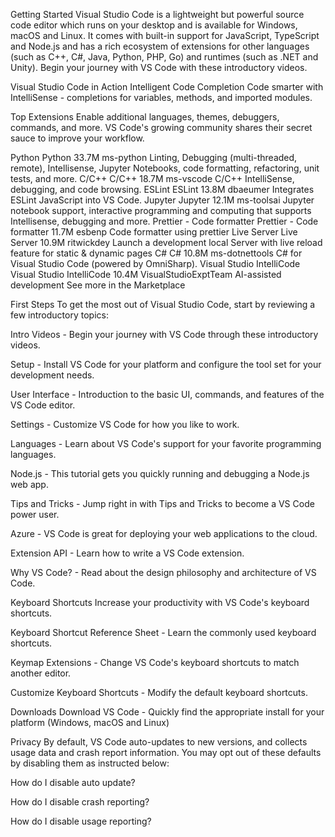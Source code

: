 Getting Started
Visual Studio Code is a lightweight but powerful source code editor which runs on your desktop and is available for Windows, macOS and Linux. It comes with built-in support for JavaScript, TypeScript and Node.js and has a rich ecosystem of extensions for other languages (such as C++, C#, Java, Python, PHP, Go) and runtimes (such as .NET and Unity). Begin your journey with VS Code with these introductory videos.

Visual Studio Code in Action
Intelligent Code Completion
Code smarter with IntelliSense - completions for variables, methods, and imported modules.
    
Top Extensions
Enable additional languages, themes, debuggers, commands, and more. VS Code's growing community shares their secret sauce to improve your workflow.

Python
Python
33.7M
ms-python
Linting, Debugging (multi-threaded, remote), Intellisense, Jupyter Notebooks, code formatting, refactoring, unit tests, and more.
C/C++
C/C++
18.7M
ms-vscode
C/C++ IntelliSense, debugging, and code browsing.
ESLint
ESLint
13.8M
dbaeumer
Integrates ESLint JavaScript into VS Code.
Jupyter
Jupyter
12.1M
ms-toolsai
Jupyter notebook support, interactive programming and computing that supports Intellisense, debugging and more.
Prettier - Code formatter
Prettier - Code formatter
11.7M
esbenp
Code formatter using prettier
Live Server
Live Server
10.9M
ritwickdey
Launch a development local Server with live reload feature for static & dynamic pages
C#
C#
10.8M
ms-dotnettools
C# for Visual Studio Code (powered by OmniSharp).
Visual Studio IntelliCode
Visual Studio IntelliCode
10.4M
VisualStudioExptTeam
AI-assisted development
See more in the Marketplace

First Steps
To get the most out of Visual Studio Code, start by reviewing a few introductory topics:

Intro Videos - Begin your journey with VS Code through these introductory videos.

Setup - Install VS Code for your platform and configure the tool set for your development needs.

User Interface - Introduction to the basic UI, commands, and features of the VS Code editor.

Settings - Customize VS Code for how you like to work.

Languages - Learn about VS Code's support for your favorite programming languages.

Node.js - This tutorial gets you quickly running and debugging a Node.js web app.

Tips and Tricks - Jump right in with Tips and Tricks to become a VS Code power user.

Azure - VS Code is great for deploying your web applications to the cloud.

Extension API - Learn how to write a VS Code extension.

Why VS Code? - Read about the design philosophy and architecture of VS Code.

Keyboard Shortcuts
Increase your productivity with VS Code's keyboard shortcuts.

Keyboard Shortcut Reference Sheet - Learn the commonly used keyboard shortcuts.

Keymap Extensions - Change VS Code's keyboard shortcuts to match another editor.

Customize Keyboard Shortcuts - Modify the default keyboard shortcuts.

Downloads
Download VS Code - Quickly find the appropriate install for your platform (Windows, macOS and Linux)

Privacy
By default, VS Code auto-updates to new versions, and collects usage data and crash report information. You may opt out of these defaults by disabling them as instructed below:

How do I disable auto update?

How do I disable crash reporting?

How do I disable usage reporting?

